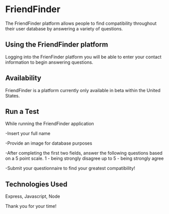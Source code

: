 # FriendFinder


The FriendFinder platform  allows people to find compatibility throughout their user database by answering a variety of questions.

## Using the FriendFinder platform
Logging into the FrienFinder platform you will be able to enter your contact information to begin answering questions.

## Availability
FriendFinder is a platform currently only available in beta within the United States.

## Run a Test
While running the FriendFinder application

-Insert your full name

-Provide an image for database purposes

-After completing the first two fields, answer the following questions based on a 5 point scale.  1 - being strongly disagree up to 5 - being strongly agree

-Submit your questionnaire to find your greatest compatibility!

## Technologies Used
Express, Javascript, Node

Thank you for your time!